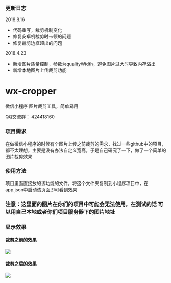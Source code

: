 ### 更新日志
2018.8.16
- 代码重写，裁剪机制变化
- 修复安卓机裁剪时卡顿的问题
- 修复裁剪边框超出的问题

2018.4.23   
- 新增图片质量控制，参数为qualityWidth，避免图片过大时导致内存溢出
- 新增本地图片上传裁剪功能

# wx-cropper
微信小程序  图片裁剪工具，简单易用

QQ交流群： 424418160

### 项目需求
在做微信小程序的时候有个图片上传之前裁剪的需求，找过一些github中的项目，都不太理想，主要是没有办法自定义宽高，于是自己研究了一下，做了一个简单的图片裁剪效果

### 使用方法
项目里面直接放的该功能的文件，将这个文件夹复制到小程序项目中，在app.json中启动该页面即可看到效果


### 注意：这里面的图片在你们的项目中可能会无法使用，在测试的话 可以用自己本地或者你们项目服务器下的图片地址

### 显示效果
#### 裁剪之前的效果
![](https://github.com/IFmiss/wx-cropper/blob/master/1.png) 

#### 裁剪之后的效果
![](https://github.com/IFmiss/wx-cropper/blob/master/2.png) 

